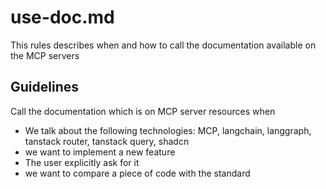 # use-doc.md

This rules describes when and how to call the documentation available on the MCP servers

## Guidelines

Call the documentation which is on MCP server resources when

- We talk about the following technologies: MCP, langchain, langgraph, tanstack router, tanstack query, shadcn
- we want to implement a new feature
- The user explicitly ask for it
- we want to compare a piece of code with the standard
